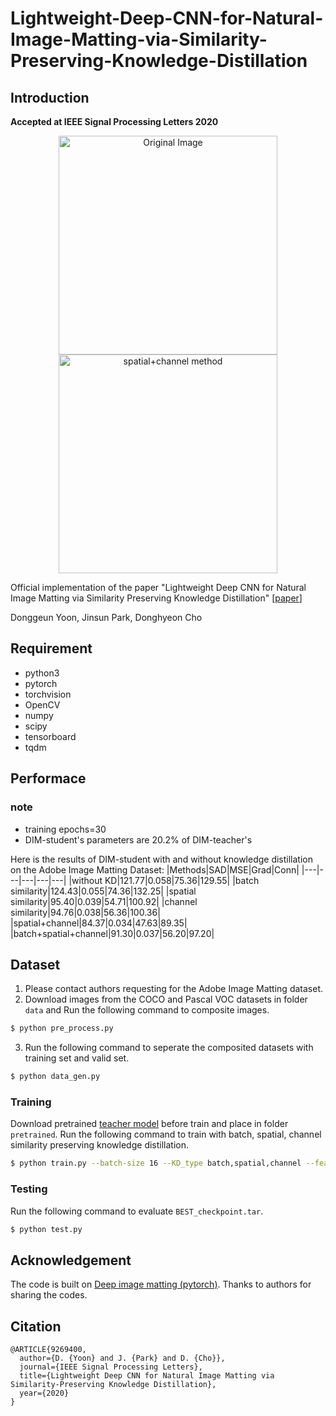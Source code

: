 # Lightweight-Deep-CNN-for-Natural-Image-Matting-via-Similarity-Preserving-Knowledge-Distillation
## Introduction
  **Accepted at IEEE Signal Processing Letters 2020**
  
<p align="center">
  <img src="images/Origin.png" width="350" title="Original Image"/>
  <img src="images/matting.png" width="350" title="spatial+channel method"/>
</p>

  Official implementation of the paper "Lightweight Deep CNN for Natural Image Matting via Similarity Preserving Knowledge Distillation" [[paper](https://ieeexplore.ieee.org/document/9269400)]
 
 Donggeun Yoon, Jinsun Park, Donghyeon Cho
 
## Requirement
- python3
- pytorch
- torchvision
- OpenCV
- numpy
- scipy
- tensorboard
- tqdm

## Performace
### note
- training epochs=30
- DIM-student's parameters are 20.2% of DIM-teacher's

Here is the results of DIM-student with and without knowledge distillation on the Adobe Image Matting Dataset:
|Methods|SAD|MSE|Grad|Conn|
|---|---|---|---|---|
|without KD|121.77|0.058|75.36|129.55|
|batch similarity|124.43|0.055|74.36|132.25|
|spatial similarity|95.40|0.039|54.71|100.92|
|channel similarity|94.76|0.038|56.36|100.36|
|spatial+channel|84.37|0.034|47.63|89.35|
|batch+spatial+channel|91.30|0.037|56.20|97.20|

## Dataset
1. Please contact authors requesting for the Adobe Image Matting dataset.
2. Download images from the COCO and Pascal VOC datasets in folder `data` and Run the following command to composite images.  
```bash
$ python pre_process.py
```
3. Run the following command to seperate the composited datasets with training set and valid set.
```bash
$ python data_gen.py
```
### Training
Download pretrained [teacher model](https://github.com/foamliu/Deep-Image-Matting-PyTorch) before train and place in folder `pretrained`.
Run the following command to train with batch, spatial, channel similarity preserving knowledge distillation.
```bash
$ python train.py --batch-size 16 --KD_type batch,spatial,channel --feature_layer [1,2,3,4] --KD_weight [1,1,1]
```
### Testing
Run the following command to evaluate `BEST_checkpoint.tar`.
```bash
$ python test.py
```
    
## Acknowledgement
The code is built on [Deep image matting (pytorch)](https://github.com/foamliu/Deep-Image-Matting-PyTorch). Thanks to authors for sharing the codes.

## Citation

```
@ARTICLE{9269400,
  author={D. {Yoon} and J. {Park} and D. {Cho}},
  journal={IEEE Signal Processing Letters}, 
  title={Lightweight Deep CNN for Natural Image Matting via Similarity-Preserving Knowledge Distillation}, 
  year={2020}
}
```
